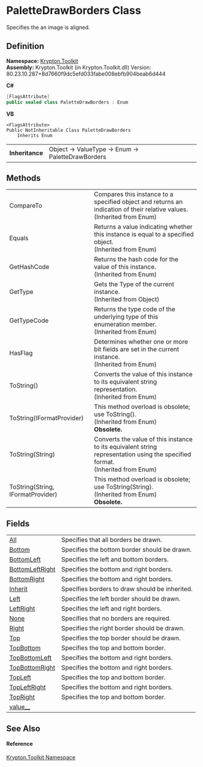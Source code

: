 # PaletteDrawBorders Class


Specifies the an image is aligned.



## Definition
**Namespace:** <a href="79d2eac2-21f4-54ff-7552-b20c33c30600.md">Krypton.Toolkit</a>  
**Assembly:** Krypton.Toolkit (in Krypton.Toolkit.dll) Version: 80.23.10.287+8d7660f9dc5efd033fabe008ebfb904beab6d444

**C#**
``` C#
[FlagsAttribute]
public sealed class PaletteDrawBorders : Enum
```
**VB**
``` VB
<FlagsAttribute>
Public NotInheritable Class PaletteDrawBorders
	Inherits Enum
```

<table><tr><td><strong>Inheritance</strong></td><td>Object  →  ValueType  →  Enum  →  PaletteDrawBorders</td></tr>
</table>



## Methods
<table>
<tr>
<td>CompareTo</td>
<td>Compares this instance to a specified object and returns an indication of their relative values.<br />(Inherited from Enum)</td></tr>
<tr>
<td>Equals</td>
<td>Returns a value indicating whether this instance is equal to a specified object.<br />(Inherited from Enum)</td></tr>
<tr>
<td>GetHashCode</td>
<td>Returns the hash code for the value of this instance.<br />(Inherited from Enum)</td></tr>
<tr>
<td>GetType</td>
<td>Gets the Type of the current instance.<br />(Inherited from Object)</td></tr>
<tr>
<td>GetTypeCode</td>
<td>Returns the type code of the underlying type of this enumeration member.<br />(Inherited from Enum)</td></tr>
<tr>
<td>HasFlag</td>
<td>Determines whether one or more bit fields are set in the current instance.<br />(Inherited from Enum)</td></tr>
<tr>
<td>ToString()</td>
<td>Converts the value of this instance to its equivalent string representation.<br />(Inherited from Enum)</td></tr>
<tr>
<td>ToString(IFormatProvider)</td>
<td>This method overload is obsolete; use ToString().<br />(Inherited from Enum)<br /><strong>Obsolete.</strong></td></tr>
<tr>
<td>ToString(String)</td>
<td>Converts the value of this instance to its equivalent string representation using the specified format.<br />(Inherited from Enum)</td></tr>
<tr>
<td>ToString(String, IFormatProvider)</td>
<td>This method overload is obsolete; use ToString(String).<br />(Inherited from Enum)<br /><strong>Obsolete.</strong></td></tr>
</table>

## Fields
<table>
<tr>
<td><a href="2c1fbdce-1f42-34c4-19da-f66f3fa9443b.md">All</a></td>
<td>Specifies that all borders be drawn.</td></tr>
<tr>
<td><a href="86cda07a-ec11-6293-a7e6-f296ca232cec.md">Bottom</a></td>
<td>Specifies the bottom border should be drawn.</td></tr>
<tr>
<td><a href="b5a8e898-f1ad-8e65-dfcc-917545d109c1.md">BottomLeft</a></td>
<td>Specifies the left and bottom borders.</td></tr>
<tr>
<td><a href="3007f2c6-1501-5a5b-3007-f13081ff8150.md">BottomLeftRight</a></td>
<td>Specifies the bottom and right borders.</td></tr>
<tr>
<td><a href="fcad133f-4721-d922-8c88-354fa891be22.md">BottomRight</a></td>
<td>Specifies the bottom and right borders.</td></tr>
<tr>
<td><a href="edb81ae4-72f8-4dc5-9b4e-9f7dd48f282c.md">Inherit</a></td>
<td>Specifies borders to draw should be inherited.</td></tr>
<tr>
<td><a href="f4bee563-2c21-bccb-ae3e-aff845ec1a57.md">Left</a></td>
<td>Specifies the left border should be drawn.</td></tr>
<tr>
<td><a href="952bffd4-0206-bebb-3f84-118eb7c7b9fd.md">LeftRight</a></td>
<td>Specifies the left and right borders.</td></tr>
<tr>
<td><a href="a2a7624b-350a-33ef-ef69-151deb218a17.md">None</a></td>
<td>Specifies that no borders are required.</td></tr>
<tr>
<td><a href="95e35a33-7cb2-bab3-4e10-2b1cbc440a27.md">Right</a></td>
<td>Specifies the right border should be drawn.</td></tr>
<tr>
<td><a href="215f1d6c-fef3-7859-78ea-03ab90fd6e73.md">Top</a></td>
<td>Specifies the top border should be drawn.</td></tr>
<tr>
<td><a href="9b553aea-8b6c-820e-e002-f98c526cf094.md">TopBottom</a></td>
<td>Specifies the top and bottom border.</td></tr>
<tr>
<td><a href="26a25928-336e-f400-d5bf-6ec4c1391fca.md">TopBottomLeft</a></td>
<td>Specifies the bottom and right borders.</td></tr>
<tr>
<td><a href="c90954ef-e282-e798-45d1-5d71d17057b7.md">TopBottomRight</a></td>
<td>Specifies the bottom and right borders.</td></tr>
<tr>
<td><a href="4f457551-ecbc-c7c0-1edd-b326fd855315.md">TopLeft</a></td>
<td>Specifies the top and bottom border.</td></tr>
<tr>
<td><a href="6a14dccc-28cf-0cfc-d434-de00d4fcf251.md">TopLeftRight</a></td>
<td>Specifies the bottom and right borders.</td></tr>
<tr>
<td><a href="006c6440-120b-a3ab-076f-3fe4e8955c64.md">TopRight</a></td>
<td>Specifies the top and bottom border.</td></tr>
<tr>
<td><a href="bad75a98-d660-5398-7c28-8def73c0a627.md">value__</a></td>
<td> </td></tr>
</table>

## See Also


#### Reference
<a href="79d2eac2-21f4-54ff-7552-b20c33c30600.md">Krypton.Toolkit Namespace</a>  

